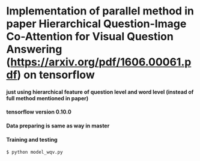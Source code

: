 # Implementation of parallel method in paper Hierarchical Question-Image Co-Attention for Visual Question Answering (https://arxiv.org/pdf/1606.00061.pdf) on tensorflow
#### just using hierarchical feature of question level and word level (instead of full method mentioned in paper) 
#### tensorflow version 0.10.0


#### Data preparing is same as way in master
#### Training and testing
```
$ python model_wqv.py 
```

